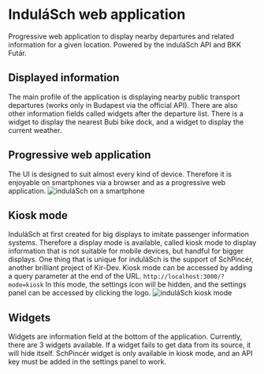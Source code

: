# InduláSch web application
Progressive web application to display nearby departures and related information for a given location. Powered by the induláSch API and BKK Futár.
## Displayed information
The main profile of the application is displaying nearby public transport departures (works only in Budapest via the official API). There are also other information fields called widgets after the departure list.
There is a widget to display the nearest Bubi bike dock, and a widget to display the current weather.
## Progressive web application
The UI is designed to suit almost every kind of device. Therefore it is enjoyable on smartphones via a browser and as a progressive web application.
![induláSch on a smartphone](https://warp.kir-dev.sch.bme.hu/img/blobs/redirect/eyJfcmFpbHMiOnsibWVzc2FnZSI6IkJBaHBTdz09IiwiZXhwIjpudWxsLCJwdXIiOiJibG9iX2lkIn19--133cebeeb425a7e39b267eddc354d9759b88b455/iPhone.png)
## Kiosk mode
InduláSch at first created for big displays to imitate passenger information systems.
Therefore a display mode is available, called kiosk mode to display information that is not suitable for mobile devices, but handful for bigger displays.
One thing that is unique for induláSch is the support of SchPincér, another brilliant project of Kir-Dev.
Kiosk mode can be accessed by adding a query parameter at the end of the URL.
`http://localhost:3000/?mode=kiosk`
In this mode, the settings icon will be hidden, and the settings panel can be accessed by clicking the logo.
![induláSch kiosk mode](https://warp.kir-dev.sch.bme.hu/img/blobs/redirect/eyJfcmFpbHMiOnsibWVzc2FnZSI6IkJBaHBUQT09IiwiZXhwIjpudWxsLCJwdXIiOiJibG9iX2lkIn19--cf52887cf07293ce99f1da21ff656b80bb44025b/TV.png)
## Widgets
Widgets are information field at the bottom of the application. Currently, there are 3 widgets available.
If a widget fails to get data from its source, it will hide itself. SchPincér widget is only available in kiosk mode, and an API key must be added in the settings panel to work.